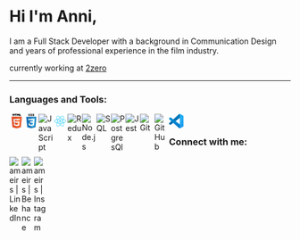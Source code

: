 

# Hi I'm Anni,

I am a Full Stack Developer with a background in Communication Design and years of professional experience in the film industry. 

currently working at [2zero][2zero]

---

### Languages and Tools:

[<img align="left" alt="HTML5" width="26px" src="https://raw.githubusercontent.com/github/explore/80688e429a7d4ef2fca1e82350fe8e3517d3494d/topics/html/html.png" />][html]
[<img align="left" alt="CSS3" width="26px" src="https://raw.githubusercontent.com/github/explore/80688e429a7d4ef2fca1e82350fe8e3517d3494d/topics/css/css.png" />][css]
[<img align="left" alt="JavaScript" width="26px" src="https://img.icons8.com/color/48/000000/javascript--v1.png" />][javascript]
[<img align="left" alt="React" width="26px" src="https://raw.githubusercontent.com/github/explore/80688e429a7d4ef2fca1e82350fe8e3517d3494d/topics/react/react.png" />][react]
[<img align="left" alt="Redux" width="26px" src="https://img.icons8.com/color/48/000000/redux.png" />][redux]
[<img align="left" alt="Node.js" width="26px" src="https://img.icons8.com/fluency/48/000000/node-js.png" />][node]
[<img align="left" alt="SQL" width="26px" src="https://img.icons8.com/color/48/000000/sql.png" />][sql]
[<img align="left" alt="PostgresQl" width="26px" src="https://img.icons8.com/color/48/000000/postgreesql.png" />][postgres]
[<img align="left" alt="Jest" width="26px" src="https://img.icons8.com/external-tal-revivo-shadow-tal-revivo/24/000000/external-jest-can-collect-code-coverage-information-from-entire-projects-logo-shadow-tal-revivo.png" />][jest]
[<img align="left" alt="Git" width="26px" src="https://img.icons8.com/color/48/000000/git.png" />][git]
[<img align="left" alt="GitHub" width="26px" src="https://img.icons8.com/color-glass/48/000000/github.png" />][github]
[<img align="left" alt="Visual Studio Code" width="26px" src="https://raw.githubusercontent.com/github/explore/80688e429a7d4ef2fca1e82350fe8e3517d3494d/topics/visual-studio-code/visual-studio-code.png" />][vscode]

<br />

### Connect with me:

[<img align="left" alt="ameirs | LinkedIn" width="22px" src="https://img.icons8.com/color/48/000000/linkedin.png" />][linkedin]
[<img align="left" alt="ameirs | Behance" width="22px" src="https://img.icons8.com/fluency/48/000000/behance.png" />][behance]
[<img align="left" alt="ameirs | Instagram" width="22px" src="https://img.icons8.com/fluency/48/000000/instagram-new.png" />][instagram]

[salih]: http://artandist.com/project/2793/
[kop]: https://kop-berlin.de/
[2zero]: https://www.2zero.earth/

[instagram]: https://www.instagram.com/soco.graphics/?utm_medium=copy_link
[linkedin]: https://www.linkedin.com/in/anna-me%C3%AFra-greunig-864775222/
[behance]: https://www.behance.net/annameragreunig

[html]: https://html5.org/
[node]: https://nodejs.org/en/
[css]: https://www.w3.org/Style/CSS/Overview.en.html
[javascript]: https://www.javascript.com/
[react]: https://reactjs.org/
[redux]: https://redux.js.org/
[sql]: https://www.w3schools.com/sql/sql_intro.asp
[postgres]: https://www.postgresql.org/
[git]: https://git-scm.com/
[github]: https://github.com/
[vscode]: https://code.visualstudio.com/
[jest]: https://jestjs.io/
